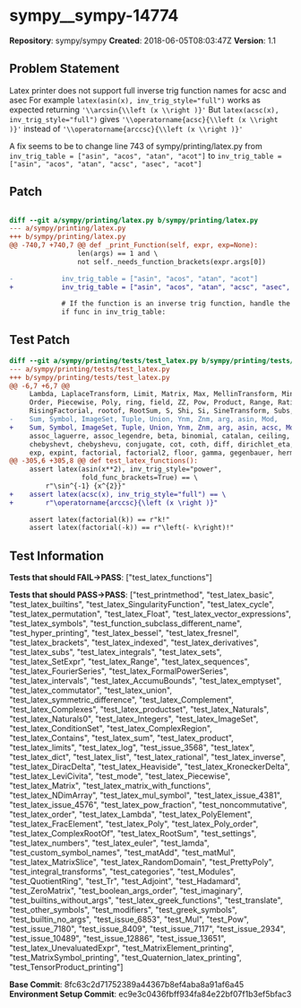 # sympy__sympy-14774

**Repository**: sympy/sympy
**Created**: 2018-06-05T08:03:47Z
**Version**: 1.1

## Problem Statement

Latex printer does not support full inverse trig function names for acsc and asec
For example
`latex(asin(x), inv_trig_style="full")` works as expected returning `'\\arcsin{\\left (x \\right )}'`
But `latex(acsc(x), inv_trig_style="full")` gives `'\\operatorname{acsc}{\\left (x \\right )}'` instead of `'\\operatorname{arccsc}{\\left (x \\right )}'`

A fix seems to be to change line 743 of sympy/printing/latex.py from
`inv_trig_table = ["asin", "acos", "atan", "acot"]` to
`inv_trig_table = ["asin", "acos", "atan", "acsc", "asec", "acot"]`


## Patch

```diff

diff --git a/sympy/printing/latex.py b/sympy/printing/latex.py
--- a/sympy/printing/latex.py
+++ b/sympy/printing/latex.py
@@ -740,7 +740,7 @@ def _print_Function(self, expr, exp=None):
                 len(args) == 1 and \
                 not self._needs_function_brackets(expr.args[0])
 
-            inv_trig_table = ["asin", "acos", "atan", "acot"]
+            inv_trig_table = ["asin", "acos", "atan", "acsc", "asec", "acot"]
 
             # If the function is an inverse trig function, handle the style
             if func in inv_trig_table:


```

## Test Patch

```diff
diff --git a/sympy/printing/tests/test_latex.py b/sympy/printing/tests/test_latex.py
--- a/sympy/printing/tests/test_latex.py
+++ b/sympy/printing/tests/test_latex.py
@@ -6,7 +6,7 @@
     Lambda, LaplaceTransform, Limit, Matrix, Max, MellinTransform, Min, Mul,
     Order, Piecewise, Poly, ring, field, ZZ, Pow, Product, Range, Rational,
     RisingFactorial, rootof, RootSum, S, Shi, Si, SineTransform, Subs,
-    Sum, Symbol, ImageSet, Tuple, Union, Ynm, Znm, arg, asin, Mod,
+    Sum, Symbol, ImageSet, Tuple, Union, Ynm, Znm, arg, asin, acsc, Mod,
     assoc_laguerre, assoc_legendre, beta, binomial, catalan, ceiling, Complement,
     chebyshevt, chebyshevu, conjugate, cot, coth, diff, dirichlet_eta, euler,
     exp, expint, factorial, factorial2, floor, gamma, gegenbauer, hermite,
@@ -305,6 +305,8 @@ def test_latex_functions():
     assert latex(asin(x**2), inv_trig_style="power",
                  fold_func_brackets=True) == \
         r"\sin^{-1} {x^{2}}"
+    assert latex(acsc(x), inv_trig_style="full") == \
+        r"\operatorname{arccsc}{\left (x \right )}"
 
     assert latex(factorial(k)) == r"k!"
     assert latex(factorial(-k)) == r"\left(- k\right)!"

```

## Test Information

**Tests that should FAIL→PASS**: ["test_latex_functions"]

**Tests that should PASS→PASS**: ["test_printmethod", "test_latex_basic", "test_latex_builtins", "test_latex_SingularityFunction", "test_latex_cycle", "test_latex_permutation", "test_latex_Float", "test_latex_vector_expressions", "test_latex_symbols", "test_function_subclass_different_name", "test_hyper_printing", "test_latex_bessel", "test_latex_fresnel", "test_latex_brackets", "test_latex_indexed", "test_latex_derivatives", "test_latex_subs", "test_latex_integrals", "test_latex_sets", "test_latex_SetExpr", "test_latex_Range", "test_latex_sequences", "test_latex_FourierSeries", "test_latex_FormalPowerSeries", "test_latex_intervals", "test_latex_AccumuBounds", "test_latex_emptyset", "test_latex_commutator", "test_latex_union", "test_latex_symmetric_difference", "test_latex_Complement", "test_latex_Complexes", "test_latex_productset", "test_latex_Naturals", "test_latex_Naturals0", "test_latex_Integers", "test_latex_ImageSet", "test_latex_ConditionSet", "test_latex_ComplexRegion", "test_latex_Contains", "test_latex_sum", "test_latex_product", "test_latex_limits", "test_latex_log", "test_issue_3568", "test_latex", "test_latex_dict", "test_latex_list", "test_latex_rational", "test_latex_inverse", "test_latex_DiracDelta", "test_latex_Heaviside", "test_latex_KroneckerDelta", "test_latex_LeviCivita", "test_mode", "test_latex_Piecewise", "test_latex_Matrix", "test_latex_matrix_with_functions", "test_latex_NDimArray", "test_latex_mul_symbol", "test_latex_issue_4381", "test_latex_issue_4576", "test_latex_pow_fraction", "test_noncommutative", "test_latex_order", "test_latex_Lambda", "test_latex_PolyElement", "test_latex_FracElement", "test_latex_Poly", "test_latex_Poly_order", "test_latex_ComplexRootOf", "test_latex_RootSum", "test_settings", "test_latex_numbers", "test_latex_euler", "test_lamda", "test_custom_symbol_names", "test_matAdd", "test_matMul", "test_latex_MatrixSlice", "test_latex_RandomDomain", "test_PrettyPoly", "test_integral_transforms", "test_categories", "test_Modules", "test_QuotientRing", "test_Tr", "test_Adjoint", "test_Hadamard", "test_ZeroMatrix", "test_boolean_args_order", "test_imaginary", "test_builtins_without_args", "test_latex_greek_functions", "test_translate", "test_other_symbols", "test_modifiers", "test_greek_symbols", "test_builtin_no_args", "test_issue_6853", "test_Mul", "test_Pow", "test_issue_7180", "test_issue_8409", "test_issue_7117", "test_issue_2934", "test_issue_10489", "test_issue_12886", "test_issue_13651", "test_latex_UnevaluatedExpr", "test_MatrixElement_printing", "test_MatrixSymbol_printing", "test_Quaternion_latex_printing", "test_TensorProduct_printing"]

**Base Commit**: 8fc63c2d71752389a44367b8ef4aba8a91af6a45
**Environment Setup Commit**: ec9e3c0436fbff934fa84e22bf07f1b3ef5bfac3
